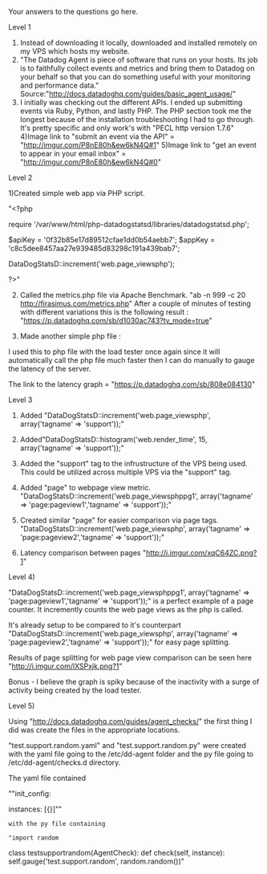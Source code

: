 Your answers to the questions go here.

Level 1

1) Instead of downloading it locally, downloaded and installed remotely on my VPS which hosts my website.
2) "The Datadog Agent is piece of software that runs on your hosts. Its job is to faithfully collect events and metrics and bring them to Datadog on your behalf so that you can do something useful with your monitoring and performance data." Source:"http://docs.datadoghq.com/guides/basic_agent_usage/"
3) I initially was checking out the different APIs. I ended up submitting events via Ruby, Python, and lastly PHP. The PHP section took me the longest because of the installation troubleshooting I had to go through. It's pretty specific and only work's with "PECL http version 1.7.6"
4)Image link to "submit an event via the API" = "http://imgur.com/P8nE80h&ew6kN4Q#1"
5)Image link to "get an event to appear in your email inbox" = "http://imgur.com/P8nE80h&ew6kN4Q#0"


Level 2

1)Created simple web app via PHP script. 

"<?php

require '/var/www/html/php-datadogstatsd/libraries/datadogstatsd.php';

$apiKey = '0f32b85e17d89512cfae1dd0b54aebb7';
$appKey = 'c8c5dee8457aa27e939485d83298c191a439bab7';

DataDogStatsD::increment('web.page_viewsphp');


?>"

2) Called the metrics.php file via Apache Benchmark. "ab -n 999 -c 20 http://firasimus.com/metrics.php"
After a couple of minutes of testing with different variations this is the following result : "https://p.datadoghq.com/sb/d1030ac743?tv_mode=true"

3) Made another simple php file :

<?php

require '/var/www/html/php-datadogstatsd/libraries/datadogstatsd.php';

$apiKey = '0f32b85e17d89512cfae1dd0b54aebb7';
$appKey = 'c8c5dee8457aa27e939485d83298c191a439bab7';

DataDogStatsD::histogram('web.render_time', 15);DataDogStatsD::histogram('web.render_time', 15);

BatchedDatadogStatsD::histogram('web.render_time', 15);
?>

I used this to php file with the load tester once again since it will automatically call the php file much faster then I can do manually to gauge the latency of the server.

The link to the latency graph = "https://p.datadoghq.com/sb/808e084130"

Level 3

1) Added "DataDogStatsD::increment('web.page_viewsphp', array('tagname' => 'support'));"

2) Added"DataDogStatsD::histogram('web.render_time', 15, array('tagname' => 'support'));"
3) Added the "support" tag to the infrustructure of the VPS being used. This could be utilized across multiple VPS via the "support" tag.

4) Added "page" to webpage view metric. 
"DataDogStatsD::increment('web.page_viewsphppg1', array('tagname' => 'page:pageview1','tagname' => 'support'));"
5) Created similar "page" for easier comparison via page tags.
"DataDogStatsD::increment('web.page_viewsphp', array('tagname' => 'page:pageview2','tagname' => 'support'));"

6) Latency comparison between pages "http://i.imgur.com/xqC64ZC.png?1"



Level 4)

"DataDogStatsD::increment('web.page_viewsphppg1', array('tagname' => 'page:pageview1','tagname' => 'support'));" is a perfect example of a page counter. It incremently counts the web page views as the php is called.

It's already setup to be compared to it's counterpart "DataDogStatsD::increment('web.page_viewsphp', array('tagname' => 'page:pageview2','tagname' => 'support'));" for easy page splitting.

Results of page splitting for web page view comparison can be seen here "http://i.imgur.com/lXSPxjk.png?1"

Bonus - I believe the graph is spiky because of the inactivity with a surge of activity being created by the load tester.

Level 5)

Using "http://docs.datadoghq.com/guides/agent_checks/" the first thing I did was create the files in the appropriate locations.

"test.support.random.yaml" and "test.support.random.py" were created with the yaml file going to the /etc/dd-agent folder and the py file going to /etc/dd-agent/checks.d directory.

The yaml file contained 

""init_config:

instances:
    [{}]""
    
    with the py file containing
    
    "import random

class testsupportrandom(AgentCheck):
  def check(self, instance):
    self.gauge('test.support.random', random.random())"
    
    

